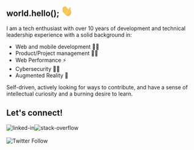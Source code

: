 ## world.hello(); <img src="https://raw.githubusercontent.com/ABSphreak/ABSphreak/master/gifs/Hi.gif" width="30px">
I am a tech enthusiast with over 10 years of development and technical leadership experience with a solid background in:

* Web and mobile development 👨‍💻
* Product/Project management 🙎‍♂️
* Web Performance ⚡
* Cybersecurity 🐱‍👤
* Augmented Reality 🤟
 
Self-driven, actively looking for ways to contribute, and have a sense of intellectual curiosity and a burning desire to learn.
<br>

## Let's connect!

[<img align="left" alt="linked-in" src="https://img.shields.io/badge/linkedin-%230077B5.svg?&style=for-the-badge&logo=linkedin&logoColor=white"/>](https://www.linkedin.com/in/ramizebian/)

[<img align="left" alt="stack-overflow" src="https://img.shields.io/badge/stack%20overflow-FE7A16?logo=stack-overflow&logoColor=white&style=for-the-badge" />](https://stackoverflow.com/users/6859050/rami-zebian)

<br>
<br>

<img alt="Twitter Follow" src="https://img.shields.io/twitter/follow/RamiZebian?style=social">
